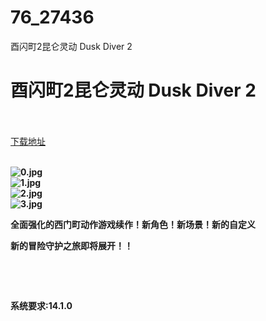 # 76_27436
酉闪町2昆仑灵动 Dusk Diver 2
# 酉闪町2昆仑灵动 Dusk Diver 2
 <br/></br>
[下载地址](https://www.switch520.cc/article/27436 "下载地址")
<br/></br>

<p><strong><img title="0.jpg" src="https://www.switch520.cc/muke_img/2022_02_23_8745eee40e8ab.jpg" alt="0.jpg"></strong><br>
<strong><img title="1.jpg" src="https://www.switch520.cc/muke_img/2022_02_23_7b5380842182a.jpg" alt="1.jpg"></strong><br>
<strong><img title="2.jpg" src="https://www.switch520.cc/muke_img/2022_02_23_34034b31ca522.jpg" alt="2.jpg"></strong><br>
<strong><img title="3.jpg" src="https://www.switch520.cc/muke_img/2022_02_23_e23016a0e7914.jpg" alt="3.jpg">&nbsp;</strong></p>
<p><strong>全面强化的西门町动作游戏续作！新角色！新场景！新的自定义</strong></p>
<p><strong>新的冒险守护之旅即将展开！！</strong></p>
<p>&nbsp;</p>
<p>&nbsp;</p>
<p><b>系统要求:14.1.0</b></p>



